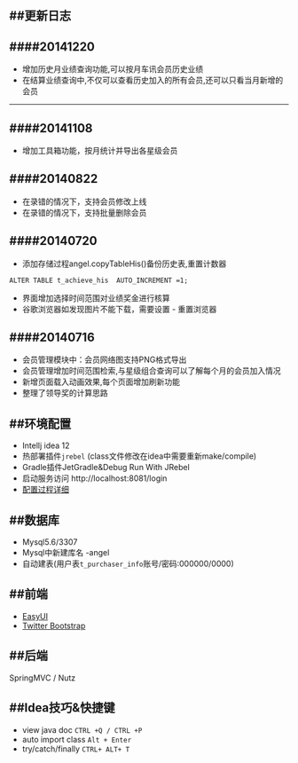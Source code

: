 
##更新日志
----------
####20141220
------------
* 增加历史月业绩查询功能,可以按月车讯会员历史业绩
* 在结算业绩查询中,不仅可以查看历史加入的所有会员,还可以只看当月新增的会员
----------
####20141108
------------
* 增加工具箱功能，按月统计并导出各星级会员
    
####20140822
------------
* 在录错的情况下，支持会员修改上线
* 在录错的情况下，支持批量删除会员

####20140720
------------
* 添加存储过程angel.copyTableHis()备份历史表,重置计数器
```
ALTER TABLE t_achieve_his  AUTO_INCREMENT =1;
```
* 界面增加选择时间范围对业绩奖金进行核算
* 谷歌浏览器如发现图片不能下载，需要设置 - 重置浏览器

####20140716
------------
* 会员管理模块中：会员网络图支持PNG格式导出
* 会员管理增加时间范围检索,与星级组合查询可以了解每个月的会员加入情况
* 新增页面载入动画效果,每个页面增加刷新功能
* 整理了领导奖的计算思路

##环境配置
----------
* Intellj idea 12
* 热部署插件`jrebel` (class文件修改在idea中需要重新make/compile)
* Gradle插件JetGradle&Debug Run With JRebel
* 启动服务访问 http://localhost:8081/login
* [配置过程详细](http://blog.csdn.net/hf_xiaoyou/article/details/26093267)

##数据库
--------
* Mysql5.6/3307
* Mysql中新建库名 -angel
* 自动建表(用户表`t_purchaser_info`账号/密码:000000/0000)

##前端
------
* [EasyUI](http://www.jeasyui.com/)
* [Twitter Bootstrap](http://getbootstrap.com/css/)

##后端
------
SpringMVC / Nutz

##Idea技巧&快捷键
-----------------
* view java doc `CTRL +Q / CTRL +P`
* auto import class `Alt + Enter`
* try/catch/finally `CTRL+ ALT+ T`

